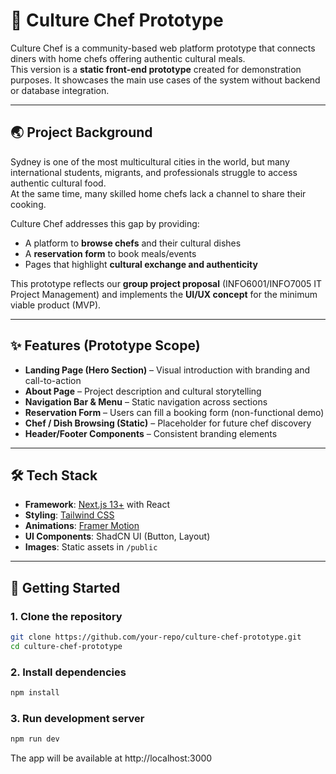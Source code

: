 # 🍲 Culture Chef Prototype

Culture Chef is a community-based web platform prototype that connects diners with home chefs offering authentic cultural meals.  
This version is a **static front-end prototype** created for demonstration purposes. It showcases the main use cases of the system without backend or database integration.

---

## 🌏 Project Background

Sydney is one of the most multicultural cities in the world, but many international students, migrants, and professionals struggle to access authentic cultural food.  
At the same time, many skilled home chefs lack a channel to share their cooking.  

Culture Chef addresses this gap by providing:

- A platform to **browse chefs** and their cultural dishes  
- A **reservation form** to book meals/events  
- Pages that highlight **cultural exchange and authenticity**

This prototype reflects our **group project proposal** (INFO6001/INFO7005 IT Project Management) and implements the **UI/UX concept** for the minimum viable product (MVP).

---

## ✨ Features (Prototype Scope)

- **Landing Page (Hero Section)** – Visual introduction with branding and call-to-action  
- **About Page** – Project description and cultural storytelling  
- **Navigation Bar & Menu** – Static navigation across sections  
- **Reservation Form** – Users can fill a booking form (non-functional demo)  
- **Chef / Dish Browsing (Static)** – Placeholder for future chef discovery  
- **Header/Footer Components** – Consistent branding elements  

---

## 🛠️ Tech Stack

- **Framework**: [Next.js 13+](https://nextjs.org/) with React  
- **Styling**: [Tailwind CSS](https://tailwindcss.com/)  
- **Animations**: [Framer Motion](https://www.framer.com/motion/)  
- **UI Components**: ShadCN UI (Button, Layout)  
- **Images**: Static assets in `/public`  

---

## 🚀 Getting Started

### 1. Clone the repository

```bash
git clone https://github.com/your-repo/culture-chef-prototype.git
cd culture-chef-prototype
```

### 2. Install dependencies
```bash
npm install
```

### 3. Run development server

```bash
npm run dev
```

The app will be available at http://localhost:3000
